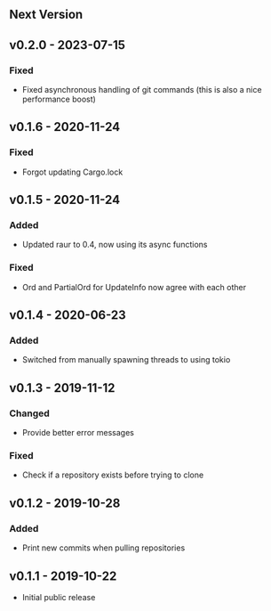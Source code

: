 ## Next Version

## v0.2.0 - 2023-07-15
### Fixed
- Fixed asynchronous handling of git commands (this is also a nice performance boost)

## v0.1.6 - 2020-11-24
### Fixed
- Forgot updating Cargo.lock

## v0.1.5 - 2020-11-24
### Added
- Updated raur to 0.4, now using its async functions

### Fixed
- Ord and PartialOrd for UpdateInfo now agree with each other

## v0.1.4 - 2020-06-23
### Added
- Switched from manually spawning threads to using tokio

## v0.1.3 - 2019-11-12
### Changed
- Provide better error messages

### Fixed
- Check if a repository exists before trying to clone

## v0.1.2 - 2019-10-28
### Added
- Print new commits when pulling repositories

## v0.1.1 - 2019-10-22
- Initial public release

